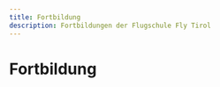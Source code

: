 ```yaml
---
title: Fortbildung
description: Fortbildungen der Flugschule Fly Tirol
---
```

# Fortbildung

<content-image-gallery path="/media/fortbildung/"></content-impage-gallery>
